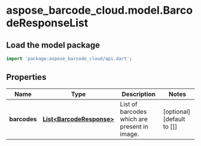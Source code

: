 # aspose_barcode_cloud.model.BarcodeResponseList

## Load the model package
```dart
import 'package:aspose_barcode_cloud/api.dart';
```

## Properties
Name | Type | Description | Notes
------------ | ------------- | ------------- | -------------
**barcodes** | [**List&lt;BarcodeResponse&gt;**](BarcodeResponse.md) | List of barcodes which are present in image. | [optional] [default to []]


